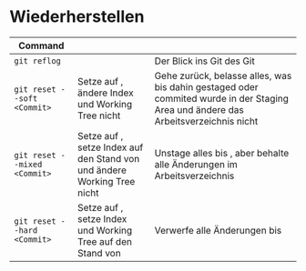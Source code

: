 # Wiederherstellen

| Command                      |                                                                                                             |                                                                                                                                    |
|------------------------------|-------------------------------------------------------------------------------------------------------------|------------------------------------------------------------------------------------------------------------------------------------|
| `git reflog`                 |                                                                                                             | Der Blick ins Git des Git                                                                                                          |
| `git reset --soft <Commit>`  | Setze <aktueller Branch> auf <Commit>, ändere Index und Working Tree nicht                                  | Gehe zurück, belasse alles, was bis dahin gestaged oder commited wurde in der Staging Area und ändere das Arbeitsverzeichnis nicht |
| `git reset --mixed <Commit>` | Setze <aktueller Branch> auf <Commit>, setze Index auf den Stand von <Commit> und ändere Working Tree nicht | Unstage alles bis <Commit>, aber behalte alle Änderungen im Arbeitsverzeichnis                                                     |
| `git reset --hard <Commit>`  | Setze <aktueller Branch> auf <Commit>, setze Index und Working Tree auf den Stand von <Commit>              | Verwerfe alle Änderungen bis <Commit>                                                                                              |